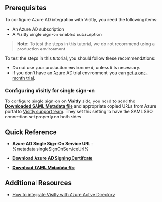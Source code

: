 ## Prerequisites

To configure Azure AD integration with Visitly, you need the following items:

- An Azure AD subscription
- A Visitly single sign-on enabled subscription

> **Note:**
> To test the steps in this tutorial, we do not recommend using a production environment.

To test the steps in this tutorial, you should follow these recommendations:

- Do not use your production environment, unless it is necessary.
- If you don't have an Azure AD trial environment, you can [get a one-month trial](https://azure.microsoft.com/pricing/free-trial/).

### Configuring Visitly for single sign-on

To configure single sign-on on **Visitly** side, you need to send the **[Downloaded SAML Metadata file](%metadata:metadataDownloadUrl%)** and appropriate copied URLs from Azure portal to [Visitly support team](mailto:support@visitly.io). They set this setting to have the SAML SSO connection set properly on both sides.

## Quick Reference

* **Azure AD Single Sign-On Service URL** : %metadata:singleSignOnServiceUrl%

* **[Download Azure AD Signing Certifcate](%metadata:CertificateDownloadRawUrl%)**

* **[Download SAML Metadata file](%metadata:metadataDownloadUrl%)**


## Additional Resources

* [How to integrate Visitly with Azure Active Directory](https://docs.microsoft.com/azure/active-directory/saas-apps/visitly-tutorial)

